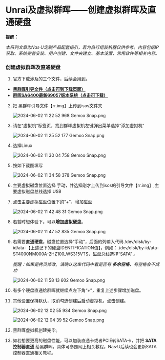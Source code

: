 # Unrai及虚拟群晖——创建虚拟群晖及直通硬盘

**提醒：**

*本系列文章为Nas·U定制产品配套指引，若为自行组装机器仅供参考。内容包括IP获取、系统完善安装、用户创建、文件夹建立、基本设置、常用软件等相关内容。*

### 创建虚拟群晖及直通硬盘

1. 官方下载涉及的三个文件，后续会用到。

- [**黑群晖引导文件（点击可到下载页面）**](https://github.com/RROrg/rr/releases)
- [**群晖SA6400最新69057版本系统（点击可下载）**](https://global.synologydownload.com/download/DSM/release/7.2.1/69057-1/DSM_SA6400_69057.pat?model=SA6400&bays=12&dsm_version=7.2.1&build_number=69057)

2. 把 黑群晖引导文件【rr.img】上传到isos文件夹

   ![2024-06-02 11 22 52 968  Gemoo Snap.png](https://nas-u.top/usr/uploads/2024/06/3992246153.png)

3. 请在“虚拟机”标签页，找到群晖虚拟机左键弹出菜单选择“添加虚拟机”

   ![2024-06-02 11 25 52 177  Gemoo Snap.png](https://nas-u.top/usr/uploads/2024/06/3667088107.png)

4. 选择Linux

   ![2024-06-02 11 30 04 758  Gemoo Snap.png](https://nas-u.top/usr/uploads/2024/06/2900720861.png)

5. 按如下截图填写

   ![2024-06-02 11 34 58 378  Gemoo Snap.png](https://nas-u.top/usr/uploads/2024/06/2757536767.png)

6. 主要虚拟磁盘位置选择 手动，并选择刚才上传到isos的引导文件【rr.img】,主要虚拟磁盘总线选择 USB

7. 点击主要虚拟磁盘位置下的“+”，增加磁盘

   ![2024-06-02 11 42 48 31  Gemoo Snap.png](https://nas-u.top/usr/uploads/2024/06/223427880.png)

8. 若暂时想体验下，可以**增加虚拟硬盘**。

   ![2024-06-02 11 47 52 835  Gemoo Snap.png](https://nas-u.top/usr/uploads/2024/06/4080860670.png)

9. 若需要**直通硬盘**，磁盘位置选择“手动”，后面的列输入代码 /dev/disk/by-id/ata-【上述记下的硬盘IDENTIFICATION值】，例如：
   /dev/disk/by-id/ata-ST4000NM000A-2HZ100_WS315VTS，磁盘总线选择“SATA” 。

   *提醒：如果是拷贝修改，请确认这串代码中看是否有 **多余空格**，有空格会不成功*

   ![2024-06-02 11 58 13 602  Gemoo Snap.png](https://nas-u.top/usr/uploads/2024/06/2801767525.png)

10. 有多个硬盘直通给群晖就继续点左下角“+”，重复上述步骤增加磁盘。

11. 其他设置保持默认，取消勾选创建后启动虚拟机，点击创建。  

    ![2024-06-02 12 02 55 934  Gemoo Snap.png](https://nas-u.top/usr/uploads/2024/06/1070169806.png)

    ![2024-06-02 12 04 39 52  Gemoo Snap.png](https://nas-u.top/usr/uploads/2024/06/3275019141.png)

12. 黑群晖虚拟机创建完毕。  

13. 如若想要更高的磁盘性能，可以加装直通卡或者PCIE转SATA卡，并把 **SATA控制器直通** 给黑群晖。具体可参照网上相关教程，Nas·U后续也会更新SATA控制器直通相关教程。